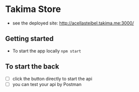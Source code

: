 # Takima Store
- see the deployed site: http://acellasteibel.takima.me:3000/


## Getting started
- To start the app locally
  `npm start`

## To start the back

- [ ] click the button directly to start the api
- [ ] you can test your api by Postman 
